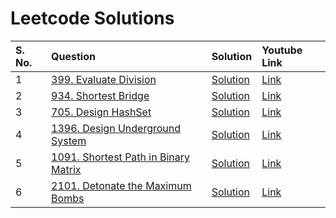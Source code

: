 # Leetcode Solutions

| S. No. | Question                                                                    | Solution                                                                                                                                 | Youtube Link |
|:-------|:----------------------------------------------------------------------------|:-----------------------------------------------------------------------------------------------------------------------------------------|:-------------|
| 1      | [399. Evaluate Division](https://leetcode.com/problems/evaluate-division/)  | [Solution](https://github.com/sidsriedu/LeetcodeSolutions/tree/main/src/main/java/solutions/EvaluateDivision) | [Link](https://youtu.be/mRj-LYFSJzQ)   |
| 2      | [934. Shortest Bridge](https://leetcode.com/problems/shortest-bridge/)      | [Solution](https://github.com/sidsriedu/LeetcodeSolutions/tree/main/src/main/java/solutions/ShortestBridge) | [Link](https://youtu.be/S06kJr9QBDk)  |
| 3      | [705. Design HashSet](https://leetcode.com/problems/design-hashset/)        | [Solution](https://github.com/sidsriedu/LeetcodeSolutions/tree/main/src/main/java/solutions/DesignHashSet)  | [Link](https://youtu.be/L3BIK4QlfaE)  |
| 4      | [1396. Design Underground System](https://leetcode.com/problems/design-underground-system/) | [Solution](https://github.com/sidsriedu/LeetcodeSolutions/tree/main/src/main/java/solutions/DesignUndergroundSystem) | [Link](https://youtu.be/gP4-6IMVFSs) |
| 5      | [1091. Shortest Path in Binary Matrix](https://leetcode.com/problems/shortest-path-in-binary-matrix/) | [Solution](https://github.com/sidsriedu/LeetcodeSolutions/tree/main/src/main/java/solutions/ShortestPathInBinaryMatrix) | [Link](https://youtu.be/jdl6gXdAKdE) |
| 6      | [2101. Detonate the Maximum Bombs](https://leetcode.com/problems/detonate-the-maximum-bombs/) | [Solution](https://github.com/sidsriedu/LeetcodeSolutions/tree/main/src/main/java/solutions/DetonateTheMaximumBombs) | [Link](https://youtu.be/s2jAEtFVW3A) |
